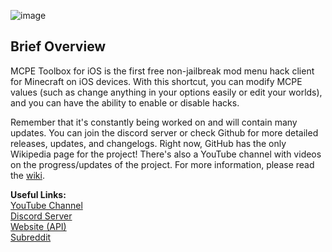![image](https://user-images.githubusercontent.com/95001376/185730892-3938cd44-14b6-4cc3-9459-6f8a95e42235.png)

## Brief Overview

MCPE Toolbox for iOS is the first free non-jailbreak mod menu hack client for Minecraft on iOS devices. With this shortcut, you can modify MCPE values (such as change anything in your options easily or edit your worlds), and you can have the ability to enable or disable hacks.

Remember that it's constantly being worked on and will contain many updates. You can join the discord server or check Github for more detailed releases, updates, and changelogs. Right now, GitHub has the only Wikipedia page for the project! There's also a YouTube channel with videos on the progress/updates of the project.
For more information, please read the [wiki](https://github.com/chrstn43/mcpe-toolbox-for-ios/wiki).

**Useful Links:**
<br>[YouTube Channel](https://www.youtube.com/channel/UC6kWcFkuxXnWJaeFJnjs_Vg)
<br>[Discord Server](https://discord.gg/NdbD3bMBRb/)
<br>[Website (API)](https://mcpetoolboxforios.5v.pl/)
<br>[Subreddit](https://www.reddit.com/r/mcpetoolboxforios/)
